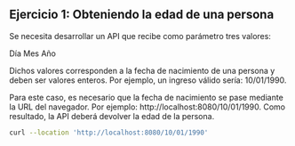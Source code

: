 ## Ejercicio 1: Obteniendo la edad de una persona
Se necesita desarrollar un API que recibe como parámetro tres valores:

Día
Mes
Año

Dichos valores corresponden a la fecha de nacimiento de una persona y deben ser valores enteros. Por ejemplo, un ingreso válido sería: 10/01/1990.

Para este caso, es necesario que la fecha de nacimiento se pase mediante la URL del navegador. Por ejemplo: http://localhost:8080/10/01/1990. Como resultado, la API deberá devolver la edad de la persona.


```bash
curl --location 'http://localhost:8080/10/01/1990'
```
